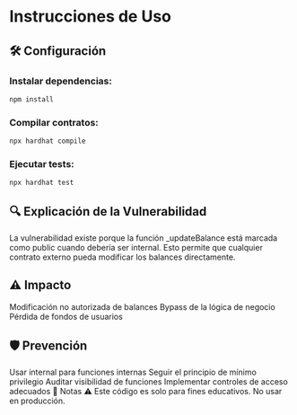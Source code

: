 # Instrucciones de Uso

## 🛠️ Configuración

### Instalar dependencias:
```bash 
npm install
```

### Compilar contratos:
```bash 
npx hardhat compile
```

### Ejecutar tests:
```bash 
npx hardhat test
```

## 🔍 Explicación de la Vulnerabilidad

La vulnerabilidad existe porque la función _updateBalance está marcada como public cuando debería ser internal. Esto permite que cualquier contrato externo pueda modificar los balances directamente.

## ⚠️ Impacto

Modificación no autorizada de balances
Bypass de la lógica de negocio
Pérdida de fondos de usuarios

## 🛡️ Prevención

Usar internal para funciones internas
Seguir el principio de mínimo privilegio
Auditar visibilidad de funciones
Implementar controles de acceso adecuados
📝 Notas
⚠️ Este código es solo para fines educativos. No usar en producción.
